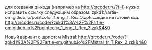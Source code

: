 для создания qr-кода (например на http://qrcoder.ru/?t=l) нужно исправить ссылку следующим образом:
zpkd1://artie-om.github.io/pointcolor_1_eng_T_Rex_3.zpk
ссыдка на готоый код:
http://qrcoder.ru/code/?zpkd1%3A%2F%2Fartie-om.github.io%2Fpointcolor_1_eng_T_Rex_3.zpk&4&0

Новый вариант с шрифтом Mistral:
http://qrcoder.ru/code/?zpkd1%3A%2F%2Fartie-om.github.io%2FMistral_fr_T_Rex_2.zpk&4&0

